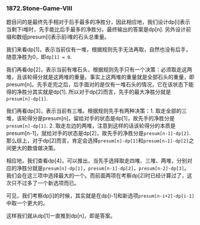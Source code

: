 ### 1872.Stone-Game-VIII

题目问的是最终先手相对于后手最多的净胜分，因此相应地，我们设计dp[i]表示当剩下i堆时，先手能比后手最多的净胜分。最终输出的答案是dp[n]. 另外设计前缀和数组presum[i]表示前i堆的石头总重量。

我们来看dp[1]，表示当前仅有一堆，根据规则先手无法再取，自然也没有后手，随意净胜为0，即```dp[1] = 0```.

我们再看dp[2]，表示当前有堆石头，根据规则先手只有一个决策：必须取走这两堆，且该轮得分就是这两堆的重量。事实上这两堆的重量就是全部石头的重量，即presum[n]。先手走完之后，后手面对的是仅有一堆石头的情况，它在该状态下能得的净胜分其实就是dp[1]. 所以对于dp[2]而言，先手的最大净胜分就是```presum[n]-dp[1]```.

我们再看dp[3]，表示当前有三堆。根据规则先手有两种决策：1. 取走全部的三堆，该轮得分是presum[n]，留给对手的状态是dp[1]，故先手的净胜分是```presum[n]-dp[1]```. 2. 取走左边的两堆，注意到这样的话该轮得分的本质是presum[n-1]，就给对手的状态是dp[2]，故先手的净胜分是```presum[n-1]-dp[2]```. 那么综上，对于dp[2]而言，肯定会选择```presum[n]-dp[1]```和```presum[n-1]-dp[2]```之间更大的数值做决策。

相应地，我们查看dp[4]，可以推出，当先手选择取走四堆、三堆、两堆，分别对应的净胜分就是```presum[n]-dp[1]```，```presum[n-1]-dp[2]```，```presum[n-2]-dp[3]```。我们会在这三项中选择最大的一个。而前面两项在考察dp[2]时已经计算过了，这次只不过多了一个新选项而已。

可见，我们考察dp[i]的时候，其实就是在dp[i-1]和新选项```presum[n-i+2]-dp[i-1]```中取一个更大的。

这样我们就从dp[1]一直推到dp[n]，即是答案。
